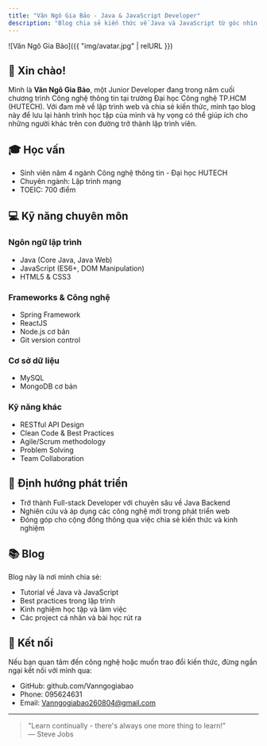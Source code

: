 ```yaml
---
title: "Văn Ngô Gia Bảo - Java & JavaScript Developer"
description: "Blog chia sẻ kiến thức về Java và JavaScript từ góc nhìn của một Junior Developer"
---
```


![Văn Ngô Gia Bảo]({{ "img/avatar.jpg" | relURL }})

## 👋 Xin chào!

Mình là **Văn Ngô Gia Bảo**, một Junior Developer đang trong năm cuối chương trình Công nghệ thông tin tại trường Đại học Công nghệ TP.HCM (HUTECH). Với đam mê về lập trình web và chia sẻ kiến thức, mình tạo blog này để lưu lại hành trình học tập của mình và hy vọng có thể giúp ích cho những người khác trên con đường trở thành lập trình viên.

## 🎓 Học vấn

- Sinh viên năm 4 ngành Công nghệ thông tin - Đại học HUTECH
- Chuyên ngành: Lập trình mạng
- TOEIC: 700 điểm

## 💻 Kỹ năng chuyên môn

### Ngôn ngữ lập trình
- Java (Core Java, Java Web)
- JavaScript (ES6+, DOM Manipulation)
- HTML5 & CSS3

### Frameworks & Công nghệ
- Spring Framework
- ReactJS
- Node.js cơ bản
- Git version control

### Cơ sở dữ liệu
- MySQL
- MongoDB cơ bản

### Kỹ năng khác
- RESTful API Design
- Clean Code & Best Practices
- Agile/Scrum methodology
- Problem Solving
- Team Collaboration

## 🌱 Định hướng phát triển

- Trở thành Full-stack Developer với chuyên sâu về Java Backend
- Nghiên cứu và áp dụng các công nghệ mới trong phát triển web
- Đóng góp cho cộng đồng thông qua việc chia sẻ kiến thức và kinh nghiệm

## 📚 Blog

Blog này là nơi mình chia sẻ:
- Tutorial về Java và JavaScript
- Best practices trong lập trình
- Kinh nghiệm học tập và làm việc
- Các project cá nhân và bài học rút ra

## 🤝 Kết nối

Nếu bạn quan tâm đến công nghệ hoặc muốn trao đổi kiến thức, đừng ngần ngại kết nối với mình qua:
- GitHub: github.com/Vanngogiabao
- Phone: 095624631
- Email: Vanngogiabao260804@gmail.com

---

> "Learn continually - there's always one more thing to learn!"  
> — Steve Jobs

